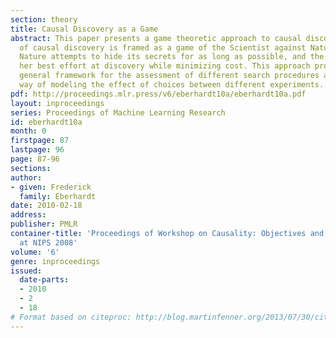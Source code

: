 ```yaml
---
section: theory
title: Causal Discovery as a Game
abstract: This paper presents a game theoretic approach to causal discovery. The problem
  of causal discovery is framed as a game of the Scientist against Nature, in which
  Nature attempts to hide its secrets for as long as possible, and the Scientist makes
  her best effort at discovery while minimizing cost. This approach provides a very
  general framework for the assessment of different search procedures and a principled
  way of modeling the effect of choices between different experiments.
pdf: http://proceedings.mlr.press/v6/eberhardt10a/eberhardt10a.pdf
layout: inproceedings
series: Proceedings of Machine Learning Research
id: eberhardt10a
month: 0
firstpage: 87
lastpage: 96
page: 87-96
sections: 
author:
- given: Frederick
  family: Eberhardt
date: 2010-02-18
address: 
publisher: PMLR
container-title: 'Proceedings of Workshop on Causality: Objectives and Assessment
  at NIPS 2008'
volume: '6'
genre: inproceedings
issued:
  date-parts:
  - 2010
  - 2
  - 18
# Format based on citeproc: http://blog.martinfenner.org/2013/07/30/citeproc-yaml-for-bibliographies/
---
```


